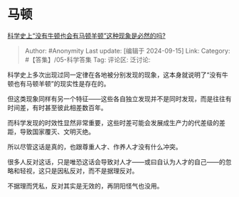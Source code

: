 # 马顿
[科学史上“没有牛顿也会有马顿羊顿”这种现象是必然的吗?](https://www.zhihu.com/question/404227156/answer/3625906027)

> Author: #Anonymity
> Last update: [编辑于 2024-09-15]
> Link:
> Category: #【答集】/05-科学答集 
> Tag: 
> 评论区:
> 泛讨论:

科学史上多次出现过同一定律在各地被分别发现的现象，这本身就说明了“没有牛顿也有马顿羊顿”的现实性是存在的。

但这类现象同样有另一个特征——这些各自独立发现并不是同时发现，而是往往有时间差，有时甚至彼此相差数百年。

而科学发现的时效性显然非常重要，这些时差可能会发展成生产力的代差级的差距，导致国家覆灭、文明灭绝。

所以尽管这话是真的，也跟尊重人才、作养人才没有什么冲突。

很多人反对这话，只是唯恐这话会导致对人才——或曰自认为人才的自己——的忽略和轻视，这只是因私反对，而不是据理反对。

不据理而凭私，反对其实是无效的，再阴阳怪气也没用。